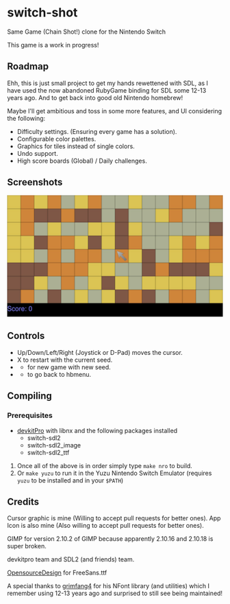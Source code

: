 # switch-shot
Same Game (Chain Shot!) clone for the Nintendo Switch

This game is a work in progress!

## Roadmap
Ehh, this is just small project to get my hands rewettened with SDL, as I have used the now abandoned RubyGame binding for SDL some 12-13 years ago. And to get back into good old Nintendo homebrew!

Maybe I'll get ambitious and toss in some more features, and UI considering the following:
* Difficulty settings. (Ensuring every game has a solution).
* Configurable color palettes.
* Graphics for tiles instead of single colors.
* Undo support.
* High score boards (Global) / Daily challenges.

## Screenshots
![Title](screenshots/screen1.png)

## Controls
* Up/Down/Left/Right (Joystick or D-Pad) moves the cursor.
* X to restart with the current seed.
* - for new game with new seed.
* + to go back to hbmenu.

## Compiling
### Prerequisites
* [devkitPro](https://devkitpro.org/wiki/Getting_Started) with libnx and the following packages installed
    * switch-sdl2
    * switch-sdl2_image
    * switch-sdl2_ttf

1) Once all of the above is in order simply type `make nro` to build.
2) Or `make yuzu` to run it in the Yuzu Nintendo Switch Emulator (requires `yuzu` to be installed and in your `$PATH`)

## Credits
Cursor graphic is mine (Willing to accept pull requests for better ones).
App Icon is also mine (Also willing to accept pull requests for better ones).

GIMP for version 2.10.2 of GIMP because apparently 2.10.16 and 2.10.18 is super broken.

devkitpro team and SDL2 (and friends) team.

[OpensourceDesign](https://github.com/opensourcedesign/fonts/tree/master/gnu-freefont_freesans) for FreeSans.ttf

A special thanks to [grimfang4](https://github.com/grimfang4) for his NFont library (and utilities) which I remember using 12-13 years ago and surprised to still see being maintained!
